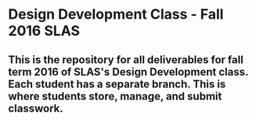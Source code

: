 # Design Development Class - Fall 2016 SLAS

## This is the repository for all deliverables for fall term 2016 of SLAS's Design Development class. Each student has a separate branch. This is where students store, manage, and submit classwork.
